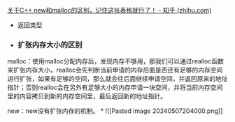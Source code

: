 [关于C++ new和malloc的区别，记住这张表格就行了！ - 知乎 (zhihu.com)](https://zhuanlan.zhihu.com/p/338489910)


* 返回类型
* ### 扩张内存大小的区别

malloc：使用malloc分配内存后，发现内存不够用，那我们可以通过realloc函数来扩张内存大小，realloc会先判断当前申请的内存后面是否还有足够的内存空间进行扩张，如果有足够的空间，那么就会往后面继续申请空间，并返回原来的地址指针；否则realloc会在另外有足够大小的内存申请一块空间，并将当前内存空间里的内容拷贝到新的内存空间里，最后返回新的地址指针。

new：new没有扩张内存的机制。
* 
![[Pasted image 20240507204000.png]]